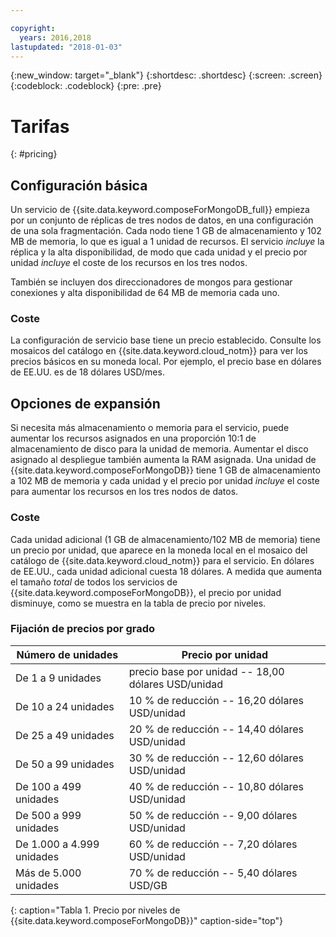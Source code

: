 ```yaml
---

copyright:
  years: 2016,2018
lastupdated: "2018-01-03"
---
```


{:new_window: target="_blank"}
{:shortdesc: .shortdesc}
{:screen: .screen}
{:codeblock: .codeblock}
{:pre: .pre}

# Tarifas
{: #pricing}

## Configuración básica
Un servicio de {{site.data.keyword.composeForMongoDB_full}} empieza por un conjunto de réplicas de tres nodos de datos, en una configuración de una sola fragmentación. Cada nodo tiene 1 GB de almacenamiento y 102 MB de memoria, lo que es igual a 1 unidad de recursos. El servicio _incluye_ la réplica y la alta disponibilidad, de modo que cada unidad y el precio por unidad _incluye_ el coste de los recursos en los tres nodos.

También se incluyen dos direccionadores de mongos para gestionar conexiones y alta disponibilidad de 64 MB de memoria cada uno.

### Coste
La configuración de servicio base tiene un precio establecido. Consulte los mosaicos del catálogo en {{site.data.keyword.cloud_notm}} para ver los precios básicos en su moneda local. Por ejemplo, el precio base en dólares de EE.UU. es de 18 dólares USD/mes.


## Opciones de expansión
Si necesita más almacenamiento o memoria para el servicio, puede aumentar los recursos asignados en una proporción 10:1 de almacenamiento de disco para la unidad de memoria. Aumentar el disco asignado al despliegue también aumenta la RAM asignada. Una unidad de {{site.data.keyword.composeForMongoDB}} tiene 1 GB de almacenamiento a 102 MB de memoria y cada unidad y el precio por unidad _incluye_ el coste para aumentar los recursos en los tres nodos de datos. 

### Coste
Cada unidad adicional (1 GB de almacenamiento/102 MB de memoria) tiene un precio por unidad, que aparece en la moneda local en el mosaico del catálogo de {{site.data.keyword.cloud_notm}} para el servicio. En dólares de EE.UU., cada unidad adicional cuesta 18 dólares. A medida que aumenta el tamaño _total_ de todos los servicios de {{site.data.keyword.composeForMongoDB}}, el precio por unidad disminuye, como se muestra en la tabla de precio por niveles.

### Fijación de precios por grado
Número de unidades|Precio por unidad
----------|-----------
De 1 a 9 unidades|precio base por unidad -- 18,00 dólares USD/unidad
De 10 a 24 unidades|10 % de reducción -- 16,20 dólares USD/unidad
De 25 a 49 unidades|20 % de reducción -- 14,40 dólares USD/unidad
De 50 a 99 unidades|30 % de reducción -- 12,60 dólares USD/unidad
De 100 a 499 unidades|40 % de reducción -- 10,80 dólares USD/unidad
De 500 a 999 unidades|50 % de reducción -- 9,00 dólares USD/unidad
De 1.000 a 4.999 unidades|60 % de reducción -- 7,20 dólares USD/unidad
Más de 5.000 unidades|70 % de reducción -- 5,40 dólares USD/GB
{: caption="Tabla 1. Precio por niveles de {{site.data.keyword.composeForMongoDB}}" caption-side="top"}
